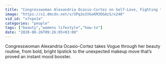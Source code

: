 ```yaml
---
title: "Congresswoman Alexandria Ocasio-Cortez on Self-Love, Fighting the Power, and Her Signature Red Lip"
image: "https://s1.dmcdn.net/v/SPq3o1VGoKM3OGAzS/x240"
vid_id: "x7vpo1e"
categories: "people"
tags: ["beauty","womens lifestyle","how-to"]
date: "2020-08-26T09:26:05+03:00"
---
```

Congresswoman Alexandria Ocasio-Cortez takes Vogue through her beauty routine, from bold, bright lipstick to the unexpected makeup move that’s proved an instant mood booster.
